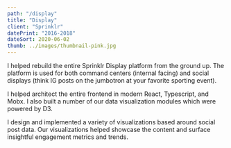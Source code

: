 ```yaml
---
path: "/display"
title: "Display"
client: "Sprinklr"
datePrint: "2016-2018"
dateSort: 2020-06-02
thumb: ../images/thumbnail-pink.jpg
---
```


I helped rebuild the entire Sprinklr Display platform from the ground up. The platform is used for both command centers (internal facing) and social displays (think IG posts on the jumbotron at your favorite sporting event).

I helped architect the entire frontend in modern React, Typescript, and Mobx. I also built a number of our data visualization modules which were powered by D3.

I design and implemented a variety of visualizations based around social post data. Our visualizations helped showcase the content and surface insightful engagement metrics and trends.
